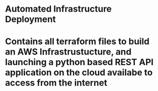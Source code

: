 # Automated Infrastructure Deployment
# Contains all terraform files to build an AWS Infrastrustucture, and launching a python based REST API application on the cloud availabe to access from the internet